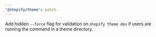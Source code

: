 ```yaml
---
'@shopify/theme': patch
---
```


Add hidden `--force` flag for validation on `shopify theme dev` if users are running the command in a theme directory.
